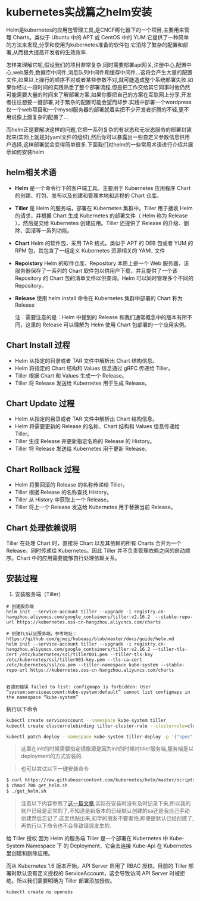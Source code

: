 # kubernetes实战篇之helm安装

​		Helm是kubernetes的应用包管理工具,是CNCF孵化器下的一个项目,主要用来管理 Charts。类似于 Ubuntu 中的 APT 或 CentOS 中的 YUM.它提供了一种简单的方法来发现,分享和使用为kubernetes准备的软件包.它消除了繁杂的配置和部署,从而极大提高开发者的生效效率.

​		怎样来理解它呢,假设我们的项目非常复杂,同时需要部署api网关,注册中心,配置中心,web服务,数据库中间件,消息队列中间件和缓存中间件...这将会产生大量的配置文件,如果以上操行的顺序不对或者某些参数不对,就可能造成整个系统部署失败.如果你经过一段时间的实践熟悉了整个部署流程,但是把工作交给其它同事时他仍然可能需要大量的时间来了解部署方案,如果你要把自己的方案在互联网上分享,开发者往往想要一键部署,对于繁杂的配置可能会望而却步.实践中部署一个wordpress仅一个web项目和一个mysql服务器的部署就着实把不少开发者折腾的不轻,更不用说像上面复杂的配置了...

​		而helm正是要解决这样的问题,它把一系列复杂的有状态和无状态服务的部署封装起来(实际上就是对yaml文件的组织),然后你可以暴露出一些自定义参数信息供用户选择,这样部署就会变得简单很多.下面我们对helm的一些常用术语进行介绍并展示如何安装helm

## helm相关术语

- **Helm** 是一个命令行下的客户端工具。主要用于 Kubernetes 应用程序 Chart 的创建、打包、发布以及创建和管理本地和远程的 Chart 仓库。

- **Tiller** 是 Helm 的服务端，部署在 Kubernetes 集群中。Tiller 用于接收 Helm 的请求，并根据 Chart 生成 Kubernetes 的部署文件（ Helm 称为 Release ），然后提交给 Kubernetes 创建应用。Tiller 还提供了 Release 的升级、删除、回滚等一系列功能。

- **Chart** Helm 的软件包，采用 TAR 格式。类似于 APT 的 DEB 包或者 YUM 的 RPM 包，其包含了一组定义 Kubernetes 资源相关的 YAML 文件

- **Repoistory** Helm 的软件仓库，Repository 本质上是一个 Web 服务器，该服务器保存了一系列的 Chart 软件包以供用户下载，并且提供了一个该 Repository 的 Chart 包的清单文件以供查询。Helm 可以同时管理多个不同的 Repository。

- **Release** 使用 helm install 命令在 Kubernetes 集群中部署的 Chart 称为 Release

  注：需要注意的是：Helm 中提到的 Release 和我们通常概念中的版本有所不同，这里的 Release 可以理解为 Helm 使用 Chart 包部署的一个应用实例。

## Chart Install 过程

- Helm 从指定的目录或者 TAR 文件中解析出 Chart 结构信息。
- Helm 将指定的 Chart 结构和 Values 信息通过 gRPC 传递给 Tiller。
- Tiller 根据 Chart 和 Values 生成一个 Release。
- Tiller 将 Release 发送给 Kubernetes 用于生成 Release。

## Chart Update 过程

- Helm 从指定的目录或者 TAR 文件中解析出 Chart 结构信息。
- Helm 将需要更新的 Release 的名称、Chart 结构和 Values 信息传递给 Tiller。
- Tiller 生成 Release 并更新指定名称的 Release 的 History。
- Tiller 将 Release 发送给 Kubernetes 用于更新 Release。

## Chart Rollback 过程

- Helm 将要回滚的 Release 的名称传递给 Tiller。
- Tiller 根据 Release 的名称查找 History。
- Tiller 从 History 中获取上一个 Release。
- Tiller 将上一个 Release 发送给 Kubernetes 用于替换当前 Release。

## Chart 处理依赖说明

Tiller 在处理 Chart 时，直接将 Chart 以及其依赖的所有 Charts 合并为一个 Release，同时传递给 Kubernetes。因此 Tiller 并不负责管理依赖之间的启动顺序。Chart 中的应用需要能够自行处理依赖关系。

## 安装过程

1. 安装服务端（Tiller）

```
# 创建服务端
helm init --service-account tiller --upgrade -i registry.cn-hangzhou.aliyuncs.com/google_containers/tiller:v2.16.2  --stable-repo-url https://kubernetes.oss-cn-hangzhou.aliyuncs.com/charts

# 创建TLS认证服务端，参考地址：https://github.com/gjmzj/kubeasz/blob/master/docs/guide/helm.md
helm init --service-account tiller --upgrade -i registry.cn-hangzhou.aliyuncs.com/google_containers/tiller:v2.16.2 --tiller-tls-cert /etc/kubernetes/ssl/tiller001.pem --tiller-tls-key /etc/kubernetes/ssl/tiller001-key.pem --tls-ca-cert /etc/kubernetes/ssl/ca.pem --tiller-namespace kube-system --stable-repo-url https://kubernetes.oss-cn-hangzhou.aliyuncs.com/charts


若遇到错误 failed to list: configmaps is forbidden: User “system:serviceaccount:kube-system:default” cannot list configmaps in the namespace “kube-system”
```

执行以下命令

```bash
kubectl create serviceaccount --namespace kube-system tiller
kubectl create clusterrolebinding tiller-cluster-rule --clusterrole=cluster-admin --serviceaccount=kube-system:tiller

kubectl patch deploy --namespace kube-system tiller-deploy -p '{"spec":{"template":{"spec":{"serviceAccount":"tiller"}}}}'
```

> 这里在init的时候需要指定镜像源是因为init的时候衬tiller服务端,服务端是以deployment的方式安装的.

> 也可以尝试以下一键安装命令

```bash
$ curl https://raw.githubusercontent.com/kubernetes/helm/master/scripts/get > get_helm.sh
$ chmod 700 get_helm.sh
$ ./get_helm.sh
```

> 注意以下内容参照了[这一篇文章](https://www.hi-linux.com/posts/21466.html#部署-helm),实际在安装时没有及时记录下来,所以我的账户已经是正常的了,不知道是新版本的已经默认创建的sa还是我自己手动创建然后忘记了.这里也贴出来,初学的朋友不要害怕,即便是默认已经创建了,再执行以下命令也不会导致错误发生的.

给 Tiller 授权
因为 Helm 的服务端 Tiller 是一个部署在 Kubernetes 中 Kube-System Namespace 下 的 Deployment，它会去连接 Kube-Api 在 Kubernetes 里创建和删除应用。

而从 Kubernetes 1.6 版本开始，API Server 启用了 RBAC 授权。目前的 Tiller 部署时默认没有定义授权的 ServiceAccount，这会导致访问 API Server 时被拒绝。所以我们需要明确为 Tiller 部署添加授权。

```shell
kubectl create ns openebs
```

